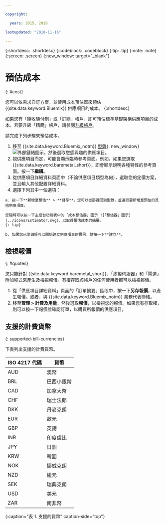 ```yaml
---

copyright:

  years: 2015, 2018

lastupdated: "2018-11-16"

---
```


{:shortdesc: .shortdesc}
{:codeblock: .codeblock}
{:tip: .tip}
{:note: .note}
{:screen: .screen}
{:new_window: target="_blank"}

# 預估成本
{: #cost}

您可以依需求自訂方案，並使用成本預估器來預估 {{site.data.keyword.Bluemix}} 供應項目的成本。
{:shortdesc}

如果您有「隨收隨付制」或「訂閱」帳戶，即可預估標準基礎架構供應項目的成本。若要升級「精簡」帳戶，請參閱[升級帳戶](/docs/account/account_settings.html#upgrading-account)。

請完成下列步驟來預估成本。 

  1. 移至 {{site.data.keyword.Bluemix_notm}} [型錄](https://console.cloud.ibm.com/catalog){: new_window} ![外部鏈結圖示](../icons/launch-glyph.svg "外部鏈結圖示")，然後選取您感興趣的供應項目。
  2. 視供應項目而定，可能會顯示臨時參考頁面。例如，如果您選取 {{site.data.keyword.baremetal_short}}，即會顯示說明各種特性的參考頁面。按一下**繼續**。
  3. 從供應項目詳細資料頁面中（不論供應項目類型為何），選取您的定價方案，並且輸入其他配置詳細資料。
  4. 選擇下列其中一個選項：

    a. 按一下**新增至預估** > **儲存**。您可以從那裡回到型錄，並選取要新增至預估的其他供應項目。 
    
    您隨時可以按一下主控台功能表中的「成本預估器」圖示 ![「預估器」圖示](../icons/Estimator.svg)，以取得預估成本的摘要。
    {: tip}
    
    b. 如果您已準備好可以開始建立供應項目的實例，請按一下**建立**。 

## 檢視報價
{: #quotes}

您只能針對 {{site.data.keyword.baremetal_short}}、「虛擬伺服器」和「閘道」附加程式來產生及檢視報價。有權存取該帳戶的任何使用者都可以檢視報價。

  1. 從「供應項目詳細資料」頁面的「訂單摘要」區段中，按一下**另存報價**，以產生報價。或者，與 {{site.data.keyword.Bluemix_notm}} 業務代表聯絡。
  2. 移至**管理 > 計費及用量**，然後選取**報價**，以檢視您的報價。如果您有存取權，則可以按一下報價並確認訂單，以購買所報價的供應項目。

## 支援的計費貨幣
{: supported-bill-currencies}

下表列出支援的計費貨幣。

|ISO 4217 代碼|貨幣|
|-------------|---------|
|AUD|	  澳幣|
|BRL|	  巴西小銀幣|
|CAD|	  加拿大幣|
|CHF|	  瑞士法郎|
|DKK|	  丹麥克朗|
|EUR|	  歐元|
|GBP|	  英鎊|
|INR|	  印度盧比|
|JPY|	  日圓|
|KRW|	  韓圜|
|NOK|	  挪威克朗|
|NZD|	  紐元|
|SEK|	  瑞典克朗|
|USD|美元|
|ZAR|	  南非幣|
{:caption="表 1. 支援的貨幣" caption-side="top"}


